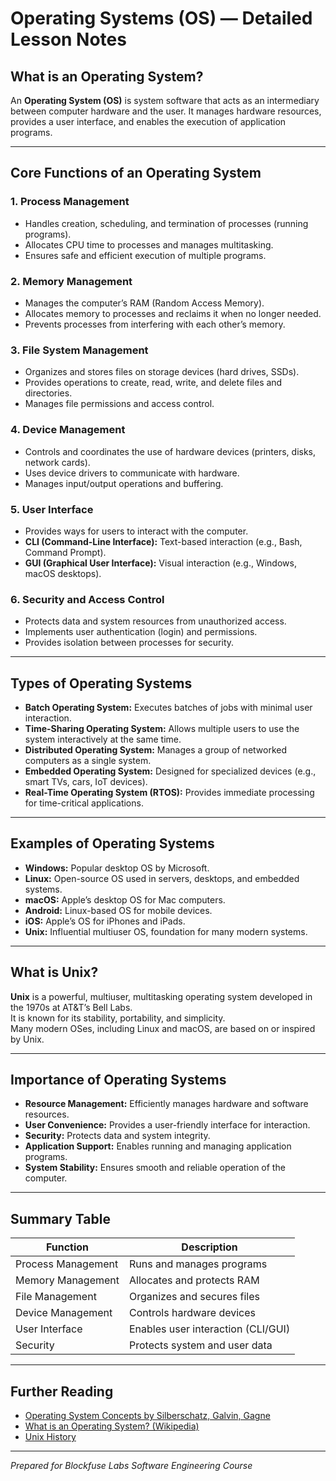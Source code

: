 # Operating Systems (OS) — Detailed Lesson Notes

## What is an Operating System?

An **Operating System (OS)** is system software that acts as an intermediary between computer hardware and the user. It manages hardware resources, provides a user interface, and enables the execution of application programs.

---

## Core Functions of an Operating System

### 1. **Process Management**
- Handles creation, scheduling, and termination of processes (running programs).
- Allocates CPU time to processes and manages multitasking.
- Ensures safe and efficient execution of multiple programs.

### 2. **Memory Management**
- Manages the computer’s RAM (Random Access Memory).
- Allocates memory to processes and reclaims it when no longer needed.
- Prevents processes from interfering with each other’s memory.

### 3. **File System Management**
- Organizes and stores files on storage devices (hard drives, SSDs).
- Provides operations to create, read, write, and delete files and directories.
- Manages file permissions and access control.

### 4. **Device Management**
- Controls and coordinates the use of hardware devices (printers, disks, network cards).
- Uses device drivers to communicate with hardware.
- Manages input/output operations and buffering.

### 5. **User Interface**
- Provides ways for users to interact with the computer.
- **CLI (Command-Line Interface):** Text-based interaction (e.g., Bash, Command Prompt).
- **GUI (Graphical User Interface):** Visual interaction (e.g., Windows, macOS desktops).

### 6. **Security and Access Control**
- Protects data and system resources from unauthorized access.
- Implements user authentication (login) and permissions.
- Provides isolation between processes for security.

---

## Types of Operating Systems

- **Batch Operating System:** Executes batches of jobs with minimal user interaction.
- **Time-Sharing Operating System:** Allows multiple users to use the system interactively at the same time.
- **Distributed Operating System:** Manages a group of networked computers as a single system.
- **Embedded Operating System:** Designed for specialized devices (e.g., smart TVs, cars, IoT devices).
- **Real-Time Operating System (RTOS):** Provides immediate processing for time-critical applications.

---

## Examples of Operating Systems

- **Windows:** Popular desktop OS by Microsoft.
- **Linux:** Open-source OS used in servers, desktops, and embedded systems.
- **macOS:** Apple’s desktop OS for Mac computers.
- **Android:** Linux-based OS for mobile devices.
- **iOS:** Apple’s OS for iPhones and iPads.
- **Unix:** Influential multiuser OS, foundation for many modern systems.

---

## What is Unix?

**Unix** is a powerful, multiuser, multitasking operating system developed in the 1970s at AT&T’s Bell Labs.  
It is known for its stability, portability, and simplicity.  
Many modern OSes, including Linux and macOS, are based on or inspired by Unix.

---

## Importance of Operating Systems

- **Resource Management:** Efficiently manages hardware and software resources.
- **User Convenience:** Provides a user-friendly interface for interaction.
- **Security:** Protects data and system integrity.
- **Application Support:** Enables running and managing application programs.
- **System Stability:** Ensures smooth and reliable operation of the computer.

---

## Summary Table

| Function           | Description                                      |
|--------------------|--------------------------------------------------|
| Process Management | Runs and manages programs                        |
| Memory Management  | Allocates and protects RAM                       |
| File Management    | Organizes and secures files                      |
| Device Management  | Controls hardware devices                        |
| User Interface     | Enables user interaction (CLI/GUI)               |
| Security           | Protects system and user data                    |

---

## Further Reading

- [Operating System Concepts by Silberschatz, Galvin, Gagne](https://www.os-book.com/)
- [What is an Operating System? (Wikipedia)](https://en.wikipedia.org/wiki/Operating_system)
- [Unix History](https://en.wikipedia.org/wiki/Unix)

---

*Prepared for Blockfuse Labs Software Engineering Course*
